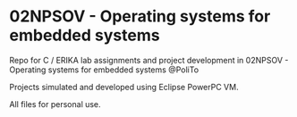 # 02NPSOV - Operating systems for embedded systems

Repo for C / ERIKA lab assignments and project development in 02NPSOV - Operating systems for embedded systems @PoliTo

Projects simulated and developed using Eclipse PowerPC VM.

All files for personal use.
